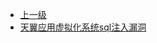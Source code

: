 * [上一级](docs/wy876_poc/)
* [天翼应用虚拟化系统sql注入漏洞](docs/wy876_poc/%E5%A4%A9%E7%BF%BC%E5%BA%94%E7%94%A8%E8%99%9A%E6%8B%9F%E5%8C%96%E7%B3%BB%E7%BB%9F/%E5%A4%A9%E7%BF%BC%E5%BA%94%E7%94%A8%E8%99%9A%E6%8B%9F%E5%8C%96%E7%B3%BB%E7%BB%9Fsql%E6%B3%A8%E5%85%A5%E6%BC%8F%E6%B4%9E.md)
